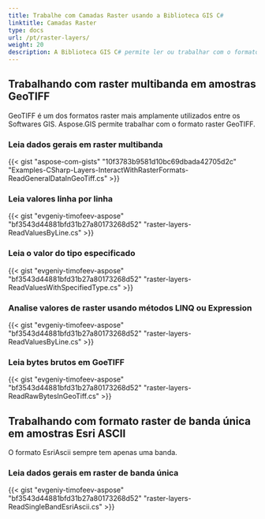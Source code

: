 ```yaml
---
title: Trabalhe com Camadas Raster usando a Biblioteca GIS C#
linktitle: Camadas Raster
type: docs
url: /pt/raster-layers/
weight: 20
description: A Biblioteca GIS C# permite ler ou trabalhar com o formato raster GeoTIFF, que é um dos formatos raster mais amplamente utilizados entre os Softwares GIS.
---
```


## **Trabalhando com raster multibanda em amostras GeoTIFF**
GeoTIFF é um dos formatos raster mais amplamente utilizados entre os Softwares GIS. Aspose.GIS permite trabalhar com o formato raster GeoTIFF.
### **Leia dados gerais em raster multibanda**
{{< gist "aspose-com-gists" "10f3783b9581d10bc69dbada42705d2c" "Examples-CSharp-Layers-InteractWithRasterFormats-ReadGeneralDataInGeoTiff.cs" >}}
### **Leia valores linha por linha**
{{< gist "evgeniy-timofeev-aspose" "bf3543d44881bfd31b27a80173268d52" "raster-layers-ReadValuesByLine.cs" >}}
### **Leia o valor do tipo especificado**
{{< gist "evgeniy-timofeev-aspose" "bf3543d44881bfd31b27a80173268d52" "raster-layers-ReadValuesWithSpecifiedType.cs" >}}
### **Analise valores de raster usando métodos LINQ ou Expression**
{{< gist "evgeniy-timofeev-aspose" "bf3543d44881bfd31b27a80173268d52" "raster-layers-ReadValuesByLine.cs" >}}
### **Leia bytes brutos em GoeTIFF**
{{< gist "evgeniy-timofeev-aspose" "bf3543d44881bfd31b27a80173268d52" "raster-layers-ReadRawBytesInGeoTiff.cs" >}}

## **Trabalhando com formato raster de banda única em amostras Esri ASCII**
O formato EsriAscii sempre tem apenas uma banda.
### **Leia dados gerais em raster de banda única**
{{< gist "evgeniy-timofeev-aspose" "bf3543d44881bfd31b27a80173268d52" "raster-layers-ReadSingleBandEsriAscii.cs" >}}
